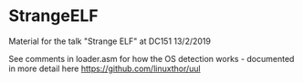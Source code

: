 # StrangeELF
Material for the talk "Strange ELF" at DC151 13/2/2019

See comments in loader.asm for how the OS detection works - documented in more detail here https://github.com/linuxthor/uul
